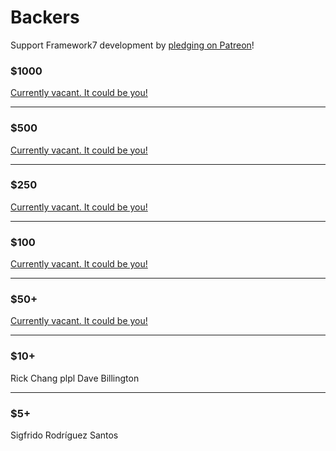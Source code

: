 # Backers

Support Framework7 development by [pledging on Patreon](https://www.patreon.com/vladimirkharlampidi)!

### $1000

[Currently vacant. It could be you!](https://www.patreon.com/bePatron?patAmt=1000.0&exp=1&u=4109762&rid=830901)

---

### $500

[Currently vacant. It could be you!](https://www.patreon.com/bePatron?patAmt=500.0&exp=1&u=4109762&rid=830876)

---

### $250

[Currently vacant. It could be you!](https://www.patreon.com/bePatron?patAmt=250.0&exp=1&u=4109762&rid=830877)

---

### $100

[Currently vacant. It could be you!](https://www.patreon.com/bePatron?patAmt=100.0&exp=1&u=4109762&rid=830841)

---

### $50+

[Currently vacant. It could be you!](https://www.patreon.com/bePatron?patAmt=50.0&exp=1&u=4109762&rid=830842)

---

### $10+

Rick Chang
plpl
Dave Billington

---

### $5+

Sigfrido Rodríguez Santos